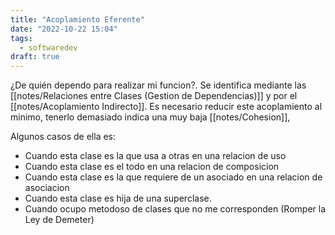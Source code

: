 ```yaml
---
title: "Acoplamiento Eferente"
date: "2022-10-22 15:04"
tags: 
  - softwaredev
draft: true
---
```

¿De quién dependo para realizar mi funcion?. Se identifica mediante las [[notes/Relaciones entre Clases (Gestion de Dependencias)]] y por el [[notes/Acoplamiento Indirecto]]. Es necesario reducir este acoplamiento al minimo, tenerlo demasiado indica una muy baja [[notes/Cohesion]],

Algunos casos de ella es:
- Cuando esta clase es la que usa a otras en una relacion de uso
- Cuando esta clase es el todo en una relacion de composicion
- Cuando esta clase es la que requiere de un asociado en una relacion de asociacion
- Cuando esta clase es hija de una superclase.
- Cuando ocupo metodoso de clases que no me corresponden (Romper la Ley de Demeter)

